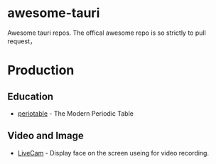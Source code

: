 # awesome-tauri
Awesome tauri repos. 
The offical awesome repo is so strictly to pull request，




# Production

## Education

- [periotable](https://github.com/GervinFung/periotable/releases)  - The Modern Periodic Table


## Video and Image

- [LiveCam](https://github.com/wflixu/LiveCam/releases)  - Display face  on the screen useing for video recording.

